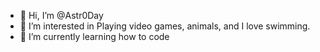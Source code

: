 - 👋 Hi, I’m @Astr0Day
- 👀 I’m interested in Playing video games, animals, and I love swimming.
- 🌱 I’m currently learning how to code

<!---
Astr0Day/Astr0Day is a ✨ special ✨ repository because its `README.md` (this file) appears on your GitHub profile.
You can click the Preview link to take a look at your changes.
--->
